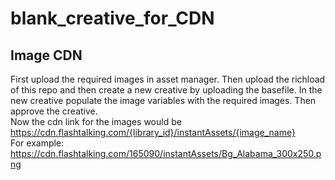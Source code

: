 # blank_creative_for_CDN

## Image CDN
First upload the required images in asset manager. Then upload the richload of this repo and then create a new creative by uploading the basefile. In the new creative populate the image variables with the required images. Then approve the creative.<br>
Now the cdn link for the images would be https://cdn.flashtalking.com/{library_id}/instantAssets/{image_name}<br>
For example: https://cdn.flashtalking.com/165090/instantAssets/Bg_Alabama_300x250.png
